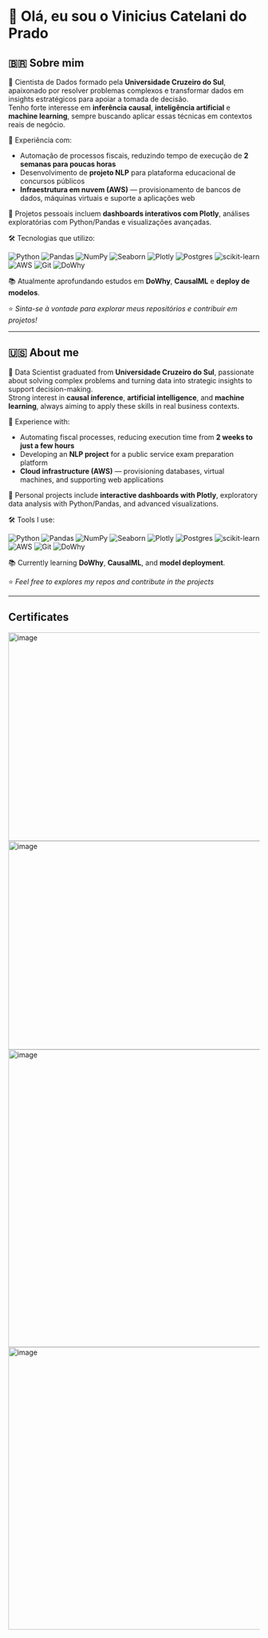 # 👋 Olá, eu sou o Vinicius Catelani do Prado

## 🇧🇷 Sobre mim
🎯 Cientista de Dados formado pela **Universidade Cruzeiro do Sul**, apaixonado por resolver problemas complexos e transformar dados em insights estratégicos para apoiar a tomada de decisão.  
Tenho forte interesse em **inferência causal**, **inteligência artificial** e **machine learning**, sempre buscando aplicar essas técnicas em contextos reais de negócio.  

💼 Experiência com:
- Automação de processos fiscais, reduzindo tempo de execução de **2 semanas para poucas horas**  
- Desenvolvimento de **projeto NLP** para plataforma educacional de concursos públicos  
- **Infraestrutura em nuvem (AWS)** — provisionamento de bancos de dados, máquinas virtuais e suporte a aplicações web  

🚀 Projetos pessoais incluem **dashboards interativos com Plotly**, análises exploratórias com Python/Pandas e visualizações avançadas.  

🛠️ Tecnologias que utilizo:

![Python](https://img.shields.io/badge/Python-3776AB?style=for-the-badge&logo=python&logoColor=white) ![Pandas](https://img.shields.io/badge/pandas-%23150458.svg?style=for-the-badge&logo=pandas&logoColor=white) ![NumPy](https://img.shields.io/badge/numpy-%23013243.svg?style=for-the-badge&logo=numpy&logoColor=white) ![Seaborn](https://img.shields.io/badge/Seaborn-4C72B0?style=for-the-badge&logo=//&logoColor=white) ![Plotly](https://img.shields.io/badge/plotly-3F4F75.svg?style=for-the-badge&logo=plotly&logoColor=white) ![Postgres](https://img.shields.io/badge/postgres-%23316192.svg?style=for-the-badge&logo=postgresql&logoColor=white) ![scikit-learn](https://img.shields.io/badge/scikit--learn-%23F7931E.svg?style=for-the-badge&logo=scikit-learn&logoColor=white) ![AWS](https://img.shields.io/badge/Amazon_AWS-232F3E?style=for-the-badge&logo=amazon-aws&logoColor=white) ![Git](https://img.shields.io/badge/git-%23F05033.svg?style=for-the-badge&logo=git&logoColor=white) ![DoWhy](https://img.shields.io/badge/DoWhy-333333?style=for-the-badge&logo=//&logoColor=white) 

📚 Atualmente aprofundando estudos em **DoWhy**, **CausalML** e **deploy de modelos**.

⭐ *Sinta-se à vontade para explorar meus repositórios e contribuir em projetos!*

---

## 🇺🇸 About me
🎯 Data Scientist graduated from **Universidade Cruzeiro do Sul**, passionate about solving complex problems and turning data into strategic insights to support decision-making.  
Strong interest in **causal inference**, **artificial intelligence**, and **machine learning**, always aiming to apply these skills in real business contexts.  

💼 Experience with:
- Automating fiscal processes, reducing execution time from **2 weeks to just a few hours**  
- Developing an **NLP project** for a public service exam preparation platform  
- **Cloud infrastructure (AWS)** — provisioning databases, virtual machines, and supporting web applications  

🚀 Personal projects include **interactive dashboards with Plotly**, exploratory data analysis with Python/Pandas, and advanced visualizations.  

🛠️ Tools I use:

![Python](https://img.shields.io/badge/Python-3776AB?style=for-the-badge&logo=python&logoColor=white) ![Pandas](https://img.shields.io/badge/pandas-%23150458.svg?style=for-the-badge&logo=pandas&logoColor=white) ![NumPy](https://img.shields.io/badge/numpy-%23013243.svg?style=for-the-badge&logo=numpy&logoColor=white) ![Seaborn](https://img.shields.io/badge/Seaborn-4C72B0?style=for-the-badge&logo=//&logoColor=white) ![Plotly](https://img.shields.io/badge/plotly-3F4F75.svg?style=for-the-badge&logo=plotly&logoColor=white) ![Postgres](https://img.shields.io/badge/postgres-%23316192.svg?style=for-the-badge&logo=postgresql&logoColor=white) ![scikit-learn](https://img.shields.io/badge/scikit--learn-%23F7931E.svg?style=for-the-badge&logo=scikit-learn&logoColor=white) ![AWS](https://img.shields.io/badge/Amazon_AWS-232F3E?style=for-the-badge&logo=amazon-aws&logoColor=white) ![Git](https://img.shields.io/badge/git-%23F05033.svg?style=for-the-badge&logo=git&logoColor=white) ![DoWhy](https://img.shields.io/badge/DoWhy-333333?style=for-the-badge&logo=//&logoColor=white) 

📚 Currently learning **DoWhy**, **CausalML**, and **model deployment**.

⭐ *Feel free to explores my repos and contribute in the projects*

---

## Certificates
<img width="800" height="417" alt="image" src="https://github.com/user-attachments/assets/97feb187-c2e0-4e25-a190-bb87c85d0a4f" />
<img width="800" height="417" alt="image" src="https://github.com/user-attachments/assets/3ccacb65-4a35-4ce9-97f0-2dfbdd75d02a" />
<img width="800" height="595" alt="image" src="https://github.com/user-attachments/assets/627c4c57-1fd9-4e5b-bf45-23fd9d39d0e3" />
<img width="800" height="565" alt="image" src="https://github.com/user-attachments/assets/ef89f23a-e54c-4fad-beed-a6bbbd56bf64" />
